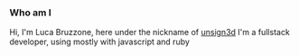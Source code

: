 ### Who am I
Hi, I'm Luca Bruzzone, here under the nickname of [unsign3d](https://github.com/unsign3d)
I'm a fullstack developer, using mostly with javascript and ruby
